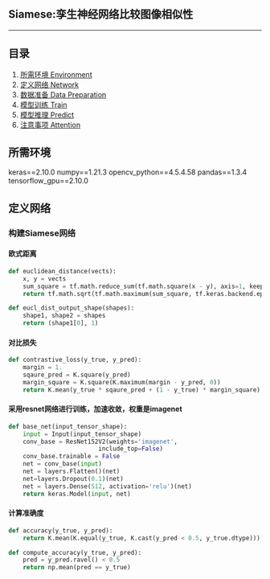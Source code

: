 ## Siamese:孪生神经网络比较图像相似性
---
## 目录
1. [所需环境 Environment](#所需环境)
2. [定义网络 Network](#定义网络)
3. [数据准备 Data Preparation](#数据准备)
4. [模型训练 Train](#模型训练)
5. [模型推理 Predict](#模型推理)
6. [注意事项 Attention](#注意事项)

## 所需环境
keras==2.10.0
numpy==1.21.3
opencv_python==4.5.4.58
pandas==1.3.4
tensorflow_gpu==2.10.0

## 定义网络
### 构建Siamese网络
#### 欧式距离
```python
def euclidean_distance(vects):
    x, y = vects
    sum_square = tf.math.reduce_sum(tf.math.square(x - y), axis=1, keepdims=True)
    return tf.math.sqrt(tf.math.maximum(sum_square, tf.keras.backend.epsilon()))

def eucl_dist_output_shape(shapes):
    shape1, shape2 = shapes
    return (shape1[0], 1)
```
#### 对比损失
```python
def contrastive_loss(y_true, y_pred):
    margin = 1.
    sqaure_pred = K.square(y_pred)
    margin_square = K.square(K.maximum(margin - y_pred, 0))
    return K.mean(y_true * sqaure_pred + (1 - y_true) * margin_square)
```
#### 采用resnet网络进行训练，加速收敛，权重是imagenet
```python
def base_net(input_tensor_shape):
    input = Input(input_tensor_shape)
    conv_base = ResNet152V2(weights='imagenet',
                         include_top=False)
    conv_base.trainable = False
    net = conv_base(input)
    net = layers.Flatten()(net)
    net=layers.Dropout(0.1)(net)
    net = layers.Dense(512, activation='relu')(net)
    return keras.Model(input, net)
```
#### 计算准确度
```python
def accuracy(y_true, y_pred):
    return K.mean(K.equal(y_true, K.cast(y_pred < 0.5, y_true.dtype)))

def compute_accuracy(y_true, y_pred):
    pred = y_pred.ravel() < 0.5
    return np.mean(pred == y_true)
```
